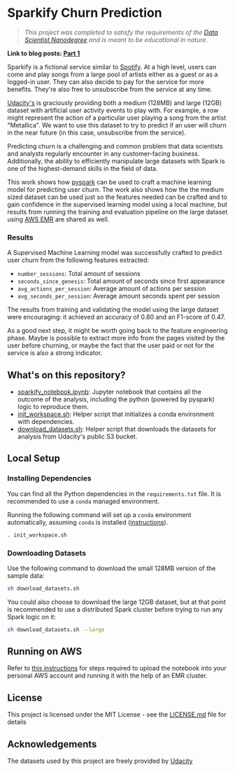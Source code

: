 # Sparkify Churn Prediction

> *This project was completed to satisfy the requirements of the [Data Scientist Nanodegree](https://www.udacity.com/course/data-scientist-nanodegree--nd025) and is meant to be educational in nature.*

**Link to blog posts: [Part 1](https://medium.com/@jcm.orlando/predicting-user-churn-with-pyspark-part-1-f13befbf04c3)**

Sparkify is a fictional service similar to [Spotify](https://en.wikipedia.org/wiki/Spotify). At a high level, users can come and play
songs from a large pool of artists either as a guest or as a logged-in user. They can also decide to pay for the service for more
benefits. They're also free to unsubscribe from the service at any time.

[Udacity's](https://www.udacity.com/) is graciously providing both a medium (128MB) and large (12GB) dataset with artificial user activity
events to play with. For example, a row might represent the action of a particular user playing a song from the artist "Metallica". We
want to use this dataset to try to predict if an user will churn in the near future (in this case, unsubscribe from the service).

Predicting churn is a challenging and common problem that data scientists and analysts regularly encounter in any customer-facing business. Additionally, the ability to efficiently manipulate large datasets with Spark is one of the highest-demand skills in the field of data.

This work shows how [pyspark](https://pypi.org/project/pyspark/) can be used to craft a machine learning model for predicting user churn.
The work also shows how the the medium sized dataset can be used just so the features needed can be crafted and to gain confidence in the
supervised learning model using a local machine, but results from running the training and evaluation pipeline on the large dataset using
[AWS EMR](https://aws.amazon.com/emr/) are shared as well.

### Results

A Supervised Machine Learning model was successfully crafted to predict user churn from the following features extracted:

- `number_sessions`: Total amount of sessions
- `seconds_since_genesis`: Total amount of seconds since first appearance
- `avg_actions_per_session`: Average amount of actions per session
- `avg_seconds_per_session`: Average amount seconds spent per session

The results from training and validating the model using the large dataset were encouraging: it achieved an accuracy of 0.80
and an F1-score of 0.47.

As a good next step, it might be worth going back to the feature engineering phase. Maybe is possible to extract more info 
from the pages visited by the user before churning, or maybe the fact that the user paid or not for the service is also a 
strong indicator. 

## What's on this repository?

- [sparkify_notebook.ipynb](./sparkify_notebook.ipynb): Jupyter notebook that contains all the outcome of the analysis, including the
python (powered by pyspark) logic to reproduce them.
- [init_workspace.sh](init_workspace.sh): Helper script that initializes a conda environment with dependencies.
- [download_datasets.sh](download_datasets.sh): Helper script that downloads the datasets for analysis from Udacity's public S3 bucket.

## Local Setup

### Installing Dependencies

You can find all the Python dependencies in the `requirements.txt` file. It is recommended to use a `conda` managed environment.

Running the following command will set up a `conda` environment automatically, assuming `conda` is installed
([instructions](https://docs.conda.io/projects/conda/en/latest/user-guide/install/index.html)).

```bash
. init_workspace.sh
```

### Downloading Datasets

Use the following command to download the small 128MB version of the sample data:

```bash
sh download_datasets.sh
```

You could also choose to download the large 12GB dataset, but at that point is recommended to use a distributed Spark cluster 
before trying to run any Spark logic on it:

```bash
sh download_datasets.sh --large
```

## Running on AWS

Refer to [this instructions](./aws_setup.md) for steps required to upload the notebook into your personal AWS account and running it with
the help of an EMR cluster.

## License

This project is licensed under the MIT License - see the [LICENSE.md](LICENSE.md) file for details

## Acknowledgements

The datasets used by this project are freely provided by [Udacity](https://www.udacity.com/)
